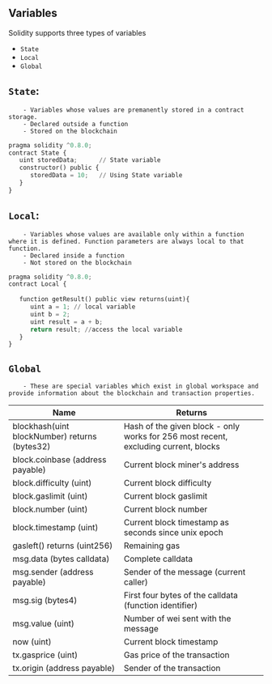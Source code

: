 ## Variables

Solidity supports three types of variables
- `State`
- `Local`
- `Global`

## `State`: 
        - Variables whose values are premanently stored in a contract storage.
        - Declared outside a function
        - Stored on the blockchain

```py
pragma solidity ^0.8.0;
contract State {
   uint storedData;      // State variable
   constructor() public {
      storedData = 10;   // Using State variable
   }
}
```

## `Local`:
        - Variables whose values are available only within a function where it is defined. Function parameters are always local to that function.
        - Declared inside a function
        - Not stored on the blockchain

```py
pragma solidity ^0.8.0;
contract Local {
   
   function getResult() public view returns(uint){
      uint a = 1; // local variable
      uint b = 2;
      uint result = a + b;
      return result; //access the local variable
   }
}
```

## `Global`
        - These are special variables which exist in global workspace and provide information about the blockchain and transaction properties.

|Name |	Returns|
|----|----|
|blockhash(uint blockNumber) returns (bytes32)|	Hash of the given block - only works for 256 most recent, excluding current, blocks|
|block.coinbase (address payable)|	Current block miner's address|
|block.difficulty (uint)|	Current block difficulty|
|block.gaslimit (uint)|	Current block gaslimit|
|block.number (uint)|	Current block number|
|block.timestamp (uint)|	Current block timestamp as seconds since unix epoch|
|gasleft() returns (uint256)|	Remaining gas|
|msg.data (bytes calldata)|	Complete calldata|
|msg.sender (address payable)|	Sender of the message (current caller)|
|msg.sig (bytes4)|	First four bytes of the calldata (function identifier)|
|msg.value (uint)|	Number of wei sent with the message|
|now (uint)|	Current block timestamp|
|tx.gasprice (uint)|	Gas price of the transaction|
|tx.origin (address payable)|	Sender of the transaction|
